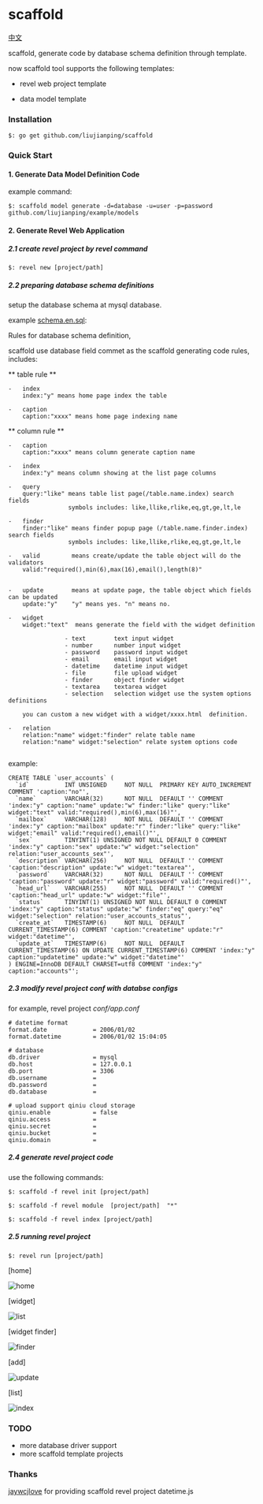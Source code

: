 scaffold
===

[中文](README.cn.md)

scaffold, generate code by database schema definition through template. 

now scaffold tool supports the following templates:

- revel web project template

- data model template

### Installation

````
$: go get github.com/liujianping/scaffold

````
### Quick Start

#### 1. Generate Data Model Definition Code

example command:

````
$: scaffold model generate -d=database -u=user -p=password github.com/liujianping/example/models

````

#### 2. Generate Revel Web Application

##### 2.1 create revel project by revel command

````
$: revel new [project/path]

```` 

##### 2.2 preparing database schema definitions

setup the database schema at mysql database.

example [schema.en.sql](demo/conf/schema.en.sql):

Rules for database schema definition,

scaffold use database field commet as the scaffold generating code rules, includes:

** table rule **

````
-   index
    index:"y" means home page index the table

-   caption
    caption:"xxxx" means home page indexing name

````
** column rule **

````
-   caption
    caption:"xxxx" means column generate caption name

-   index
    index:"y" means column showing at the list page columns

-   query
    query:"like" means table list page(/table.name.index) search fields
                 symbols includes: like,llike,rlike,eq,gt,ge,lt,le

-   finder
    finder:"like" means finder popup page (/table.name.finder.index) search fields
                 symbols includes: like,llike,rlike,eq,gt,ge,lt,le

-   valid         means create/update the table object will do the validators
    valid:"required(),min(6),max(16),email(),length(8)"
                

-   update        means at update page, the table object which fields can be updated
    update:"y"    "y" means yes. "n" means no.

-   widget
    widget:"text"  means generate the field with the widget definition

                - text        text input widget
                - number      number input widget
                - password    password input widget
                - email       email input widget
                - datetime    datetime input widget
                - file        file upload widget
                - finder      object finder widget
                - textarea    textarea widget
                - selection   selection widget use the system options definitions

    you can custom a new widget with a widget/xxxx.html  definition.

-   relation
    relation:"name" widget:"finder" relate table name
    relation:"name" widget:"selection" relate system options code
    
````
example:

````
CREATE TABLE `user_accounts` (
  `id`          INT UNSIGNED     NOT NULL  PRIMARY KEY AUTO_INCREMENT COMMENT 'caption:"no"',
  `name`        VARCHAR(32)      NOT NULL  DEFAULT '' COMMENT 'index:"y" caption:"name" update:"w" finder:"like" query:"like" widget:"text" valid:"required(),min(6),max(16)"',
  `mailbox`     VARCHAR(128)     NOT NULL  DEFAULT '' COMMENT 'index:"y" caption:"mailbox" update:"r" finder:"like" query:"like" widget:"email" valid:"required(),email()"',
  `sex`         TINYINT(1) UNSIGNED NOT NULL DEFAULT 0 COMMENT 'index:"y" caption:"sex" update:"w" widget:"selection" relation:"user_accounts_sex"',
  `description` VARCHAR(256)     NOT NULL  DEFAULT '' COMMENT 'caption:"description" update:"w" widget:"textarea"',
  `password`    VARCHAR(32)      NOT NULL  DEFAULT '' COMMENT 'caption:"password" update:"r" widget:"password" valid:"required()"',
  `head_url`    VARCHAR(255)     NOT NULL  DEFAULT '' COMMENT 'caption:"head_url" update:"w" widget:"file"',
  `status`      TINYINT(1) UNSIGNED NOT NULL DEFAULT 0 COMMENT 'index:"y" caption:"status" update:"w" finder:"eq" query:"eq" widget:"selection" relation:"user_accounts_status"',
  `create_at`   TIMESTAMP(6)     NOT NULL  DEFAULT CURRENT_TIMESTAMP(6) COMMENT 'caption:"createtime" update:"r" widget:"datetime"',
  `update_at`   TIMESTAMP(6)     NOT NULL  DEFAULT CURRENT_TIMESTAMP(6) ON UPDATE CURRENT_TIMESTAMP(6) COMMENT 'index:"y" caption:"updatetime" update:"w" widget:"datetime"'
) ENGINE=InnoDB DEFAULT CHARSET=utf8 COMMENT 'index:"y" caption:"accounts"';
````


##### 2.3 modify revel project conf with databse configs

for example, revel project *conf/app.conf*

````
# datetime format 
format.date             = 2006/01/02
format.datetime         = 2006/01/02 15:04:05

# database 
db.driver               = mysql
db.host                 = 127.0.0.1
db.port                 = 3306
db.username             = 
db.password             = 
db.database             = 

# upload support qiniu cloud storage
qiniu.enable            = false
qiniu.access            = 
qiniu.secret            = 
qiniu.bucket            = 
qiniu.domain            = 

````

##### 2.4 generate revel project code

use the following commands:

````
$: scaffold -f revel init [project/path]  

$: scaffold -f revel module  [project/path]  "*"

$: scaffold -f revel index [project/path] 

````

##### 2.5 running revel project 

````
$: revel run [project/path]

````

[home]

![home](http://7xjh31.com1.z0.glb.clouddn.com/home.png)

[widget]

![list](http://7xjh31.com1.z0.glb.clouddn.com/widget.png)

[widget finder]

![finder](http://7xjh31.com1.z0.glb.clouddn.com/find.png)

[add]

![update](http://7xjh31.com1.z0.glb.clouddn.com/add.png)

[list]

![index](http://7xjh31.com1.z0.glb.clouddn.com/index.png)


### TODO

-   more database driver support
-   more scaffold template projects

### Thanks 

[jaywcjlove](https://github.com/jaywcjlove) for providing scaffold revel project datetime.js
